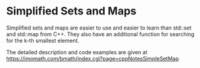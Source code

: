 # Simplified Sets and Maps

Simplified sets and maps are easier to use and easier to learn than std::set and std::map from C++. They also have an additional function for searching for the k-th smallest element.

The detailed description and code examples are given at https://imomath.com/bmath/index.cgi?page=cppNotesSimpleSetMap
